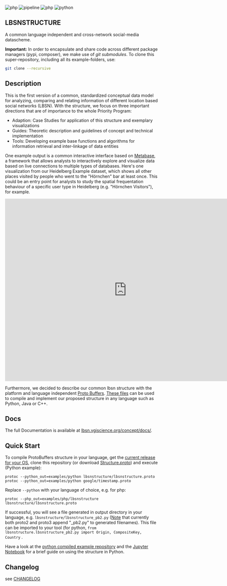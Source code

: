 ![php](https://lbsn.vgiscience.org/concept/version.svg) ![pipeline](https://lbsn.vgiscience.org/concept/pipeline.svg) ![php](https://lbsn.vgiscience.org/concept/php-version.svg) ![python](https://lbsn.vgiscience.org/concept/python-version.svg)

## LBSNSTRUCTURE

A common language independent and cross-network social-media datascheme.

**Important:** In order to encapsulate and share code across different package managers (pypi, composer), we make use of _git_ _submodules_. To clone this super-repository, including all its example-folders, use:

```bash
git clone --recursive
```

## Description

This is the first version of a common, standardized conceptual data model for analyzing, comparing and relating information of different location based social networks (LBSN). With the structure, we focus on three important directions that are of importance to the whole Priority Program:

- Adaption: Case Studies for application of this structure and exemplary visualizations
- Guides: Theoretic description and guidelines of concept and technical implementation
- Tools: Developing example base functions and algorithms for information retrieval and inter-linkage of data entities

One example output is a common interactive interface based on [Metabase](https://github.com/metabase/metabase), a framework that allows analysts to interactively explore and visualize data based on live connections to multiple types of databases.
Here's one visualization from our Heidelberg Example dataset, which shows all other places visited by people who went to the "Hörnchen" bar at least once. This could be an entry point for analysts to study the spatial frequentation behaviour of a specific user type in Heidelberg (e.g. "Hörnchen Visitors"), for example.

<iframe    src="https://metabase.vgiscience.org/public/question/13ed0a1e-71e3-4505-bff2-2892d831d896"    frameborder="0"    width="800"    height="600"    allowtransparency></iframe>

Furthermore, we decided to describe our common lbsn structure with the platform and language independent [Proto Buffers](https://developers.google.com/protocol-buffers/). [These files](https://gitlab.vgiscience.de/lbsn/concept) can be used to compile and implement our proposed structure in any language such as Python, Java or C++.

## Docs

The full Documentation is available at [lbsn.vgiscience.org/concept/docs/](https://lbsn.vgiscience.org/concept/docs/).

## Quick Start

To compile ProtoBuffers structure in your language, get the [current release for your OS](https://developers.google.com/protocol-buffers/docs/downloads), clone this repository (or download [Structure.proto](lbsnstructure/Structure.proto)) and execute (Python example):

`protoc --python_out=examples/python lbsnstructure/lbsnstructure.proto`  
`protoc --python_out=examples/python google/timestamp.proto`  

Replace `--python` with your language of choice, e.g. for php:

`protoc --php_out=examples/php/lbsnstructure lbsnstructure/lbsnstructure.proto`  

If successful, you will see a file generated in output directory in your language, e.g. `lbsnstructure/lbsnstructure_pb2.py` ([Note](https://developers.google.com/protocol-buffers/docs/reference/python-generated) that currently both proto2 and proto3 append "_pb2.py" to generated filenames). 
This file can be imported to your tool (for python, `from lbsnstructure.lbsnstructure_pb2.py import Origin, CompositeKey, Country` .

Have a look at the [python compiled example repository](https://gitlab.vgiscience.de/lbsn/lbsnstructure-python) and the [Jupyter Notebook](https://gitlab.vgiscience.de/lbsn/lbsnstructure-python/blob/master/StructureTest.ipynb) for a brief guide on using the structure in Python.

## Changelog

see [CHANGELOG](CHANGELOG)